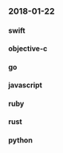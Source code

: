 ### 2018-01-22

#### swift

#### objective-c

#### go

#### javascript

#### ruby

#### rust

#### python
